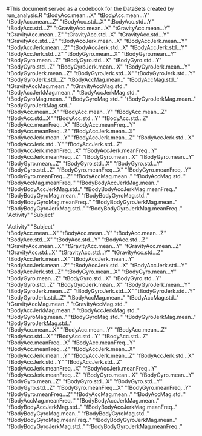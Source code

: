 #This document served as a codebook for the DataSets created by run_analysis.R
"tBodyAcc.mean...X"               "tBodyAcc.mean...Y"               "tBodyAcc.mean...Z"               "tBodyAcc.std...X"                "tBodyAcc.std...Y"                "tBodyAcc.std...Z"                "tGravityAcc.mean...X"            "tGravityAcc.mean...Y"            "tGravityAcc.mean...Z"            "tGravityAcc.std...X"             "tGravityAcc.std...Y"             "tGravityAcc.std...Z"             "tBodyAccJerk.mean...X"           "tBodyAccJerk.mean...Y"           "tBodyAccJerk.mean...Z"           "tBodyAccJerk.std...X"            "tBodyAccJerk.std...Y"            "tBodyAccJerk.std...Z"            "tBodyGyro.mean...X"              "tBodyGyro.mean...Y"              "tBodyGyro.mean...Z"              "tBodyGyro.std...X"               "tBodyGyro.std...Y"               "tBodyGyro.std...Z"               "tBodyGyroJerk.mean...X"          "tBodyGyroJerk.mean...Y"          "tBodyGyroJerk.mean...Z"          "tBodyGyroJerk.std...X"           "tBodyGyroJerk.std...Y"           "tBodyGyroJerk.std...Z"           "tBodyAccMag.mean.."              "tBodyAccMag.std.."               "tGravityAccMag.mean.."           "tGravityAccMag.std.."            "tBodyAccJerkMag.mean.."          "tBodyAccJerkMag.std.."           "tBodyGyroMag.mean.."             "tBodyGyroMag.std.."              "tBodyGyroJerkMag.mean.."         "tBodyGyroJerkMag.std.."          
"fBodyAcc.mean...X"               "fBodyAcc.mean...Y"               "fBodyAcc.mean...Z"               "fBodyAcc.std...X"                "fBodyAcc.std...Y"                "fBodyAcc.std...Z"                "fBodyAcc.meanFreq...X"           "fBodyAcc.meanFreq...Y"           "fBodyAcc.meanFreq...Z"           "fBodyAccJerk.mean...X"           "fBodyAccJerk.mean...Y"           "fBodyAccJerk.mean...Z"           "fBodyAccJerk.std...X"            "fBodyAccJerk.std...Y"            "fBodyAccJerk.std...Z"            "fBodyAccJerk.meanFreq...X"       "fBodyAccJerk.meanFreq...Y"       "fBodyAccJerk.meanFreq...Z"       "fBodyGyro.mean...X"              "fBodyGyro.mean...Y"              "fBodyGyro.mean...Z"              "fBodyGyro.std...X"               "fBodyGyro.std...Y"               "fBodyGyro.std...Z"               "fBodyGyro.meanFreq...X"          "fBodyGyro.meanFreq...Y"          "fBodyGyro.meanFreq...Z"          "fBodyAccMag.mean.."              "fBodyAccMag.std.."               "fBodyAccMag.meanFreq.."          "fBodyBodyAccJerkMag.mean.."      "fBodyBodyAccJerkMag.std.."       "fBodyBodyAccJerkMag.meanFreq.."  "fBodyBodyGyroMag.mean.."         "fBodyBodyGyroMag.std.."          "fBodyBodyGyroMag.meanFreq.."     "fBodyBodyGyroJerkMag.mean.."     "fBodyBodyGyroJerkMag.std.."      "fBodyBodyGyroJerkMag.meanFreq.."
"Activity"                        "Subject"      


"Activity"                        "Subject"                         
"tBodyAcc.mean...X"               "tBodyAcc.mean...Y"               "tBodyAcc.mean...Z"               "tBodyAcc.std...X"                "tBodyAcc.std...Y"                "tBodyAcc.std...Z"                "tGravityAcc.mean...X"            "tGravityAcc.mean...Y"            "tGravityAcc.mean...Z"            "tGravityAcc.std...X"             "tGravityAcc.std...Y"             "tGravityAcc.std...Z"             "tBodyAccJerk.mean...X"           "tBodyAccJerk.mean...Y"           "tBodyAccJerk.mean...Z"           "tBodyAccJerk.std...X"            "tBodyAccJerk.std...Y"            "tBodyAccJerk.std...Z"            "tBodyGyro.mean...X"              "tBodyGyro.mean...Y"              "tBodyGyro.mean...Z"              "tBodyGyro.std...X"               "tBodyGyro.std...Y"               "tBodyGyro.std...Z"               "tBodyGyroJerk.mean...X"          "tBodyGyroJerk.mean...Y"          "tBodyGyroJerk.mean...Z"          "tBodyGyroJerk.std...X"           "tBodyGyroJerk.std...Y"           "tBodyGyroJerk.std...Z"           "tBodyAccMag.mean.."              "tBodyAccMag.std.."               "tGravityAccMag.mean.."           "tGravityAccMag.std.."            "tBodyAccJerkMag.mean.."          "tBodyAccJerkMag.std.."           "tBodyGyroMag.mean.."             "tBodyGyroMag.std.."              "tBodyGyroJerkMag.mean.."         "tBodyGyroJerkMag.std.."          
"fBodyAcc.mean...X"               "fBodyAcc.mean...Y"               "fBodyAcc.mean...Z"               "fBodyAcc.std...X"                "fBodyAcc.std...Y"                "fBodyAcc.std...Z"                "fBodyAcc.meanFreq...X"           "fBodyAcc.meanFreq...Y"           "fBodyAcc.meanFreq...Z"           "fBodyAccJerk.mean...X"           "fBodyAccJerk.mean...Y"           "fBodyAccJerk.mean...Z"           "fBodyAccJerk.std...X"            "fBodyAccJerk.std...Y"            "fBodyAccJerk.std...Z"            "fBodyAccJerk.meanFreq...X"       "fBodyAccJerk.meanFreq...Y"       "fBodyAccJerk.meanFreq...Z"       "fBodyGyro.mean...X"              "fBodyGyro.mean...Y"              "fBodyGyro.mean...Z"              "fBodyGyro.std...X"               "fBodyGyro.std...Y"               "fBodyGyro.std...Z"               "fBodyGyro.meanFreq...X"          "fBodyGyro.meanFreq...Y"          "fBodyGyro.meanFreq...Z"          "fBodyAccMag.mean.."              "fBodyAccMag.std.."               "fBodyAccMag.meanFreq.."          "fBodyBodyAccJerkMag.mean.."      "fBodyBodyAccJerkMag.std.."       "fBodyBodyAccJerkMag.meanFreq.."  "fBodyBodyGyroMag.mean.."         "fBodyBodyGyroMag.std.."          "fBodyBodyGyroMag.meanFreq.."     "fBodyBodyGyroJerkMag.mean.."     "fBodyBodyGyroJerkMag.std.."      "fBodyBodyGyroJerkMag.meanFreq.."
